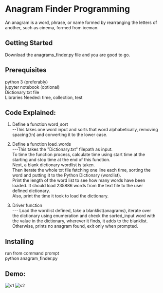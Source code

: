 # Anagram Finder Programming

An anagram is a word, phrase, or name formed by rearranging the letters of another, such as cinema, formed from iceman.

## Getting Started

Download the anagrams_finder.py file and you are good to go.

## Prerequisites

python 3 (preferably)<br/>
jupyter notebook (optional)<br/>
Dictionary.txt file<br/>
Libraries Needed: time, collection, test <br/>

## Code Explained:
1. Define a function word_sort<br/>
--This takes one word input and sorts that word alphabetically, removing spacing(\n) and converting it to the lower case.<br/>

2. Define a function load_words<br/>
---This takes the "Dictionary.txt" filepath as input.<br/>
To time the function process, calculate time using start time at the starting and stop time at the end of this function.<br/>
Next, a blank dictionary wordlist is taken. <br/>
Then iterate the whole txt file fetching one line each time, sorting the word and putting it to the Python Dictionary (wordlist).<br/>
Print the length of the word list to see how many words have been loaded. It should load 235886 words from the text file to the user defined dictionary.<br/>
Also, print the time it took to load the dictionary.<br/>

3. Driver function<br/>
--- Load the wordlist defined, take a blanklist(anagrams), iterate over the dictionary using enumeration and check the sorted_input word with the
value in the dictionary, wherever it finds, it adds to the blanklist. Otherwise, prints no anagram found, exit only when prompted. <br/>

## Installing

run from command prompt<br/>
python anagram_finder.py <br/>

## Demo:
![s1](https://user-images.githubusercontent.com/66070119/92314270-349e9980-ef9b-11ea-9c92-3befc7687202.png)
![s2](https://user-images.githubusercontent.com/66070119/92314274-3c5e3e00-ef9b-11ea-9e20-020eeab3007a.png)

